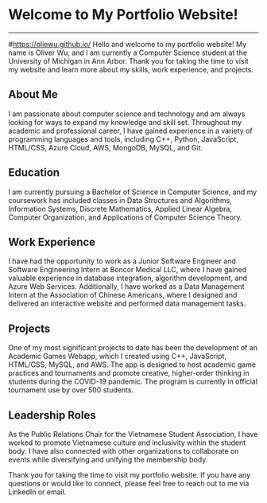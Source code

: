 # Welcome to My Portfolio Website!
__________________________________
#https://oliewu.github.io/
Hello and welcome to my portfolio website! My name is Oliver Wu, and I am currently a Computer Science student at the University of Michigan in Ann Arbor. Thank you for taking the time to visit my website and learn more about my skills, work experience, and projects.

## About Me

I am passionate about computer science and technology and am always looking for ways to expand my knowledge and skill set. Throughout my academic and professional career, I have gained experience in a variety of programming languages and tools, including C++, Python, JavaScript, HTML/CSS, Azure Cloud, AWS, MongoDB, MySQL, and Git.

## Education

I am currently pursuing a Bachelor of Science in Computer Science, and my coursework has included classes in Data Structures and Algorithms, Information Systems, Discrete Mathematics, Applied Linear Algebra, Computer Organization, and Applications of Computer Science Theory. 

## Work Experience

I have had the opportunity to work as a Junior Software Engineer and Software Engineering Intern at Boncor Medical LLC, where I have gained valuable experience in database integration, algorithm development, and Azure Web Services. Additionally, I have worked as a Data Management Intern at the Association of Chinese Americans, where I designed and delivered an interactive website and performed data management tasks.

## Projects

One of my most significant projects to date has been the development of an Academic Games Webapp, which I created using C++, JavaScript, HTML/CSS, MySQL, and AWS. The app is designed to host academic game practices and tournaments and promote creative, higher-order thinking in students during the COVID-19 pandemic. The program is currently in official tournament use by over 500 students.

## Leadership Roles

As the Public Relations Chair for the Vietnamese Student Association, I have worked to promote Vietnamese culture and inclusivity within the student body. I have also connected with other organizations to collaborate on events while diversifying and unifying the membership body.

Thank you for taking the time to visit my portfolio website. If you have any questions or would like to connect, please feel free to reach out to me via LinkedIn or email.
